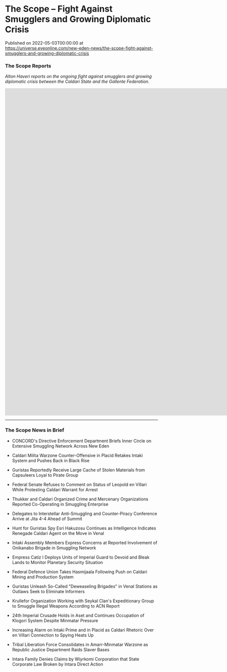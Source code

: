 # The Scope – Fight Against Smugglers and Growing Diplomatic Crisis
Published on 2022-05-03T00:00:00 at https://universe.eveonline.com/new-eden-news/the-scope-fight-against-smugglers-and-growing-diplomatic-crisis

### The Scope Reports

*Alton Haveri reports on the ongoing fight against smugglers and growing diplomatic crisis between the Caldari State and the Gallente Federation.*

<iframe width="1920" height="1080" src="https://www.youtube.com/embed/RtRiHsI0IXg" title="YouTube video player" frameborder="0" allow="accelerometer; autoplay; clipboard-write; encrypted-media; gyroscope; picture-in-picture" allowfullscreen></iframe>

---

### The Scope News in Brief

- CONCORD's Directive Enforcement Department Briefs Inner Circle on Extensive Smuggling Network Across New Eden

- Caldari Milita Warzone Counter-Offensive in Placid Retakes Intaki System and Pushes Back in Black Rise

- Guristas Reportedly Receive Large Cache of Stolen Materials from Capsuleers Loyal to Pirate Group

- Federal Senate Refuses to Comment on Status of Leopold en Villari While Protesting Caldari Warrant for Arrest

- Thukker and Caldari Organized Crime and Mercenary Organizations Reported Co-Operating in Smuggling Enterprise

- Delegates to Interstellar Anti-Smuggling and Counter-Piracy Conference Arrive at Jita 4-4 Ahead of Summit

- Hunt for Guristas Spy Esri Hakuzosu Continues as Intelligence Indicates Renegade Caldari Agent on the Move in Venal

- Intaki Assembly Members Express Concerns at Reported Involvement of Onikanabo Brigade in Smuggling Network

- Empress Catiz I Deploys Units of Imperial Guard to Devoid and Bleak Lands to Monitor Planetary Security Situation

- Federal Defence Union Takes Hasmijaala Following Push on Caldari Mining and Production System

- Guristas Unleash So-Called "Deweaseling Brigades" in Venal Stations as Outlaws Seek to Eliminate Informers

- Krullefor Organization Working with Seykal Clan's Expeditionary Group to Smuggle Illegal Weapons According to ACN Report 

- 24th Imperial Crusade Holds in Aset and Continues Occupation of Klogori System Despite Minmatar Pressure

- Increasing Alarm on Intaki Prime and in Placid as Caldari Rhetoric Over en Villari Connection to Spying Heats Up

- Tribal Liberation Force Consolidates in Amarr-Minmatar Warzone as Republic Justice Department Raids Slaver Bases

- Intara Family Denies Claims by Wiyrkomi Corporation that State Corporate Law Broken by Intara Direct Action
